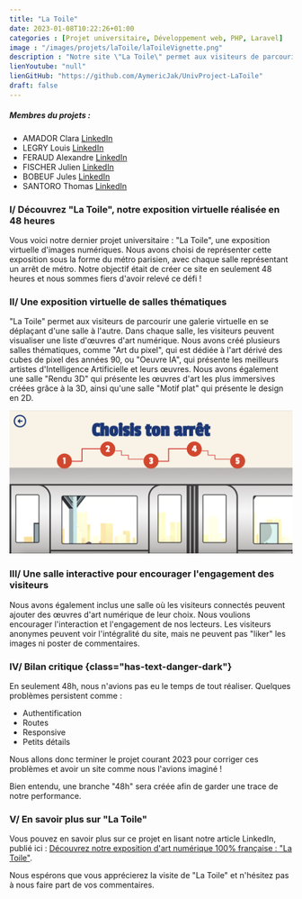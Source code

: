 ```yaml
---
title: "La Toile"
date: 2023-01-08T10:22:26+01:00
categories : [Projet universitaire, Développement web, PHP, Laravel]
image : "/images/projets/laToile/laToileVignette.png"
description : "Notre site \"La Toile\" permet aux visiteurs de parcourir une galerie virtuelle d'images numériques en se déplaçant d'une salle (représentée par un arrêt de métro) à l'autre. Créé en 48 heures en équipe de 7 utilisant HTML, CSS, JavaScript et PHP, \"La Toile\" présente une liste d'œuvres d'art numérique dans chaque salle."
lienYoutube: "null"
lienGitHub: "https://github.com/AymericJak/UnivProject-LaToile"
draft: false
---
```


##### Membres du projets :
- AMADOR Clara [LinkedIn](https://www.linkedin.com/in/clara-amador/)
- LEGRY Louis [LinkedIn](https://www.linkedin.com/in/louis-legry/)
- FERAUD Alexandre [LinkedIn](https://www.linkedin.com/in/alexandre-feraud/)
- FISCHER Julien [LinkedIn](https://www.linkedin.com/in/julienfischer777/)
- BOBEUF Jules [LinkedIn](https://www.linkedin.com/in/bobeuf-jules/)
- SANTORO Thomas [LinkedIn](https://www.linkedin.com/in/thomas-santoro/)

### I/ Découvrez "La Toile", notre exposition virtuelle réalisée en 48 heures

Vous voici notre dernier projet universitaire : "La Toile", une exposition virtuelle d'images numériques. Nous avons choisi de représenter cette exposition sous la forme du métro parisien, avec chaque salle représentant un arrêt de métro. Notre objectif était de créer ce site en seulement 48 heures et nous sommes fiers d'avoir relevé ce défi !

### II/ Une exposition virtuelle de salles thématiques

"La Toile" permet aux visiteurs de parcourir une galerie virtuelle en se déplaçant d'une salle à l'autre. Dans chaque salle, les visiteurs peuvent visualiser une liste d'œuvres d'art numérique. Nous avons créé plusieurs salles thématiques, comme "Art du pixel", qui est dédiée à l'art dérivé des cubes de pixel des années 90, ou "Oeuvre IA", qui présente les meilleurs artistes d'Intelligence Artificielle et leurs œuvres. Nous avons également une salle "Rendu 3D" qui présente les œuvres d'art les plus immersives créées grâce à la 3D, ainsi qu'une salle "Motif plat" qui présente le design en 2D.

![Arrets](/images/projets/laToile/laToileArrets.png)

### III/ Une salle interactive pour encourager l'engagement des visiteurs

Nous avons également inclus une salle où les visiteurs connectés peuvent ajouter des œuvres d'art numérique de leur choix. Nous voulions encourager l'interaction et l'engagement de nos lecteurs. Les visiteurs anonymes peuvent voir l'intégralité du site, mais ne peuvent pas "liker" les images ni poster de commentaires.

### IV/ Bilan critique {class="has-text-danger-dark"}

En seulement 48h, nous n'avions pas eu le temps de tout réaliser. Quelques problèmes persistent comme :
- Authentification
- Routes
- Responsive
- Petits détails

Nous allons donc terminer le projet courant 2023 pour corriger ces problèmes et avoir un site comme nous l'avions imaginé !

Bien entendu, une branche "48h" sera créée afin de garder une trace de notre performance.

### V/ En savoir plus sur "La Toile"

Vous pouvez en savoir plus sur ce projet en lisant notre article LinkedIn, publié ici : <a href="https://www.linkedin.com/pulse/d%25C3%25A9couvrez-notre-exposition-dart-num%25C3%25A9rique-100-la-toile-jakobowski">Découvrez notre exposition d'art numérique 100% française : "La Toile​"</a>.

Nous espérons que vous apprécierez la visite de "La Toile" et n'hésitez pas à nous faire part de vos commentaires.
